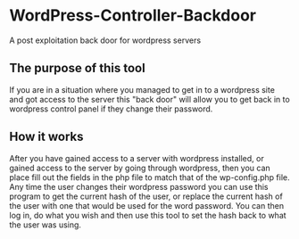 # WordPress-Controller-Backdoor
A post exploitation back door for wordpress servers

## The purpose of this tool
If you are in a situation where you managed to get in to a wordpress site and got access to the server this "back door" will allow you to get back in to wordpress control panel if they change their password.

## How it works
After you have gained access to a server with wordpress installed, or gained access to the server by going through wordpress, then you can place fill out the fields in the php file to match that of the wp-config.php file. Any time the user changes their wordpress password you can use this program to get the current hash of the user, or replace the current hash of the user with one that would be used for the word password. You can then log in, do what you wish and then use this tool to set the hash back to what the user was using.
